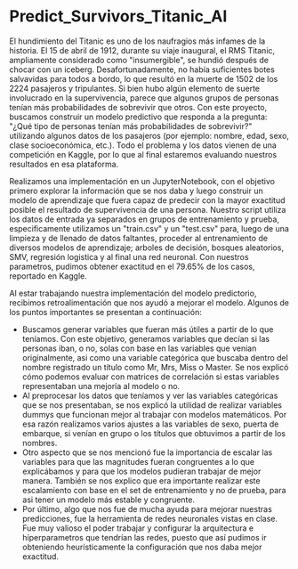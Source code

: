 # Predict_Survivors_Titanic_AI
El hundimiento del Titanic es uno de los naufragios más infames de la historia.
El 15 de abril de 1912, durante su viaje inaugural, el RMS Titanic, ampliamente considerado como "insumergible", se hundió después de chocar con un iceberg. Desafortunadamente, no había suficientes botes salvavidas para todos a bordo, lo que resultó en la muerte de 1502 de los 2224 pasajeros y tripulantes.
Si bien hubo algún elemento de suerte involucrado en la supervivencia, parece que algunos grupos de personas tenían más probabilidades de sobrevivir que otros. Con este proyecto, buscamos construir un modelo predictivo que responda a la pregunta: "¿Qué tipo de personas tenían más probabilidades de sobrevivir?" utilizando algunos datos de los pasajeros (por ejemplo: nombre, edad, sexo, clase socioeconómica, etc.). Todo el problema y los datos vienen de una competición en Kaggle, por lo que al final estaremos evaluando nuestros resultados en esa plataforma.

Realizamos una implementación en un JupyterNotebook, con el objetivo primero explorar la información que se nos daba y luego construir un modelo de aprendizaje que fuera capaz de predecir con la mayor exactitud posible el resultado de supervivencia de una persona. Nuestro script utiliza los datos de entrada ya separados en grupos de entrenamiento y prueba, especificamente utilizamos un "train.csv" y un "test.csv" para, luego de una limpieza y de llenado de datos faltantes, proceder al entrenamiento de diversos modelos de aprendizaje; arboles de decisión, bosques aleatorios, SMV, regresión logistica y al final una red neuronal. Con nuestros parametros, pudimos obtener exactitud en el 79.65% de los casos, reportado en Kaggle.

Al estar trabajando nuestra implementación del modelo predictorio, recibimos retroalimentación que nos ayudó a mejorar el modelo. Algunos de los puntos importantes se presentan a continuación:
- Buscamos generar variables que fueran más útiles a partir de lo que teníamos. Con este objetivo, generamos variables que decían si las personas iban, o no, solas con base en las variables que venian originalmente, asi como una variable categórica que buscaba dentro del nombre registrado un título como Mr, Mrs, Miss o Master. Se nos explicó cómo podemos evaluar con matrices de correlación si estas variables representaban una mejoría al modelo o no.
- Al preprocesar los datos que teníamos y ver las variables categóricas que se nos presentaban, se nos explicó la utilidad de realizar variables dummys que funcionan mejor al trabajar con modelos matemáticos. Por esa razón realizamos varios ajustes a las variables de sexo, puerta de embarque, si venían en grupo o los títulos que obtuvimos a partir de los nombres.
- Otro aspecto que se nos mencionó fue la importancia de escalar las variables para que las magnitudes fueran congruentes a lo que explicábamos y para que los modelos pudieran trabajar de mejor manera. También se nos explico que era importante realizar este escalamiento con base en el set de entrenamiento y no de prueba, para asi tener un modelo más estable y congruente.
- Por último, algo que nos fue de mucha ayuda para mejorar nuestras predicciones, fue la herramienta de redes neuronales vistas en clase. Fue muy valioso el poder trabajar y configurar la arquitectura e híperparametros que tendrían las redes, puesto que así pudimos ir obteniendo heurísticamente la configuración que nos daba mejor exactitud.
